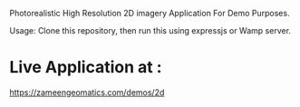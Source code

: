  Photorealistic High Resolution 2D imagery Application For Demo Purposes. 
 
 Usage: 
 Clone this repository, then run this using expressjs or Wamp server. 
 
 # Live Application at : 
 https://zameengeomatics.com/demos/2d
 

